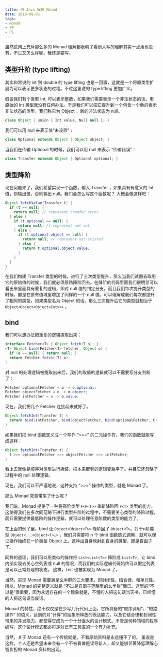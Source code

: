 ```yaml
---
title: 用 Java 解释 Monad
date: 2016-08-05
tags:
- monad
- FP
- PL
---
```

虽然说网上充斥那么多的 Monad 理解都表明了看别人写的理解其实一点用也没有，不过又怎么样呢。我还是要写。

## 类型升阶 (type lifting)

其实和常说的 int 到 double 的 type lifting 也是一回事，这就是一个将原类型扩展为可以表示更多状态的过程。不过这里说的 type lifting 更加广义。
<!-- more -->

假设我们有个类型 Int, 可以表示整数，如果我们需要表示一个非法状态的话，用原始的 Int 类型就没有任何办法。于是我们可以把它提升到一个包含一个新的表示非法状态的类型。我们称它为 Object ，新的非法状态为 null。

```java
class Object { union { Int value, Null null }; }
```

我们可以用 null 来表示值“未设置”：

```java
class Optional extends Object { Object object; }
```

当我们在传输 Optional 的时候，我们可以用 null 来表示 “传输错误”：

```java
class Transfer extends Object { Optional optional; }
```

## 类型降阶

现在问题来了，我们希望实现一个函数，输入 Transfer ，如果具有有意义的 Int 值，则输出值，否则输出 null。我们会怎么写这个函数呢？
大概会像这样吧：

```java
Object fetchValue(Transfer t) {
  if (t == null) {
    return null; // represent tranfer error
  } else {
    if (t.optional == null) {
      return null; // represent not set
    } else {
      if (t.optional.object == null) {
        return null; // represent not existed
      } else {
        return t.optional.object.value;
      }
    }
  }
}
```

在我们构建 Transfer 类型的时候，进行了三次类型提升，那么当我们试图去取用它的原始值的时候，我们就必须原路降阶回去。在降阶的代码里面我们很明显可以看出来里面具有重复的逻辑，即对 null 值的判定分支。而且我们每次提升类型的时候，都是在原有值域里增加了同样的一个 null 值。可以理解成我们每次都提升了相同的类型，如果类型名为 Object 的话，那么三次提升后它的类型就相当于 `Object<Object<Object<Int>>>` 。

## bind

我们可以想办法把重复的逻辑提取出来：

```java
interface Fetcher<T> { Object fetch(T o); }
<T> Object bind(Fetcher<T> fetcher, Object o) {
  if (o == null) { return null; }
  return fetcher.fetch((T) o);
}
```

对 null 的处理逻辑被提取出来后，我们的取值的逻辑就可以不需要写分支判断了：

```java
Fetcher optionalFetcher = o -> o.optional;
Fetcher objectFetcher = o -> o.object;
Fetcher intFetcher = o -> o.value;
```

现在，我们把几个 Fetcher 连接起来就好了。

```java
Object fetchInt(Transfer t) {
  return bind(intFetcher, bind(objectFetcher, bind(optionalFetcher, t)));
}
```

如果我们把 bind 函数定义成一个写作 “>>=” 的二元操作符，我们的函数就能写成这样：

```java
Object fetchInt(Transfer t) {
  t >>= optionalFetcher >>= objectFetcher >>= intFetcher;
}
```

看上去就像是顺序对类型进行拆装，把本来嵌套的逻辑变扁平了。并且它还忽略了过程中的 null 处理逻辑。

现在，我们可以不严谨地说，这种支持 “>>=” 操作的类型，就是 Monad 了。

那么 Monad 究竟带来了什么呢？

我们说，Monad 提供了一种将高阶类型 `F<F<T>>` 重新降阶回 `F<T>` 类型的能力。这使得我们在多次同范畴下进行类型升阶的过程中，不需要关心类型的降阶过程，而只需要提供最低阶的操作逻辑，就可以处理任意阶数的类型的能力了。

在上面的例子里，bind 让 `Object<Object<T>>` 降阶回了 `Object<T>`。对于n阶类型 `Object<...<Object<T>…>` ，我们只需要将 n 个 bind 函数链式调用，就可以保证操作始终在一阶类型 Object 上。这种由自身映射到自身的类型，即是自函子了。

同样的道理，我们可以用类似的操作把 `List<List<T>>` 降阶成 `List<T>`，让 bind 内部实现去关心空列表或 null 的情况，而我们的实际逻辑代码始终可以假定列表是可以正常处理的状态。 这样，List 也被实现为 Monad 了。

当然，实现 Monad 需要满足幺半群的三大要求，即封闭性，结合律，和单元性。所以，Monad 的完整定义就是 “不过是自函子范畴里的幺半群”而已。这里的“不过是”很重要，因为永远存在的一个现象就是，不懂的人把这句话当天书，已经懂的人把这句话当废话。

Monad 的特性，绝不仅仅是在少写几行代码上面。它所具备的“顺序调用”，“短路操作” 的语义，达到的对“计算”的抽象所释放的表达能力，以及它结合律和封闭性带来的并发能力，都使得它成为一个十分强大的设计模式。不管是何种领域的程序编写，这个设计模式都必将是对已有工具库的一个有力补充。

当然，关于 Monad 还有一个传统就是，不看原始资料是永远懂不了的。 虽说是这样，个人还是希望未来会有一个不被看做是误导新人，却又能够显著降低理解心智负担的 Monad 资料的出现。
